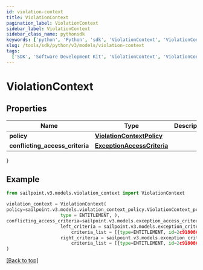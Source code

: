 ```yaml
---
id: violation-context
title: ViolationContext
pagination_label: ViolationContext
sidebar_label: ViolationContext
sidebar_class_name: pythonsdk
keywords: ['python', 'Python', 'sdk', 'ViolationContext', 'ViolationContext']
slug: /tools/sdk/python/v3/models/violation-context
tags:
  ['SDK', 'Software Development Kit', 'ViolationContext', 'ViolationContext']
---
```


# ViolationContext

## Properties

| Name | Type | Description | Notes |
| --- | --- | --- | --- |
| **policy** | [**ViolationContextPolicy**](violation-context-policy) |  | [optional] |
| **conflicting_access_criteria** | [**ExceptionAccessCriteria**](exception-access-criteria) |  | [optional] |

}

## Example

```python
from sailpoint.v3.models.violation_context import ViolationContext

violation_context = ViolationContext(
policy=sailpoint.v3.models.violation_context_policy.ViolationContext_policy(
                    type = ENTITLEMENT, ),
conflicting_access_criteria=sailpoint.v3.models.exception_access_criteria.ExceptionAccessCriteria(
                    left_criteria = sailpoint.v3.models.exception_criteria.ExceptionCriteria(
                        criteria_list = [{type=ENTITLEMENT, id=2c9180866166b5b0016167c32ef31a66, existing=true}, {type=ENTITLEMENT, id=2c9180866166b5b0016167c32ef31a67, existing=false}], ),
                    right_criteria = sailpoint.v3.models.exception_criteria.ExceptionCriteria(
                        criteria_list = [{type=ENTITLEMENT, id=2c9180866166b5b0016167c32ef31a66, existing=true}, {type=ENTITLEMENT, id=2c9180866166b5b0016167c32ef31a67, existing=false}], ), )
)

```

[[Back to top]](#)
